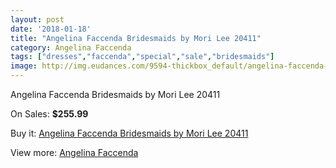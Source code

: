 ```yaml
---
layout: post
date: '2018-01-18'
title: "Angelina Faccenda Bridesmaids by Mori Lee 20411"
category: Angelina Faccenda
tags: ["dresses","faccenda","special","sale","bridesmaids"]
image: http://img.eudances.com/9594-thickbox_default/angelina-faccenda-bridesmaids-by-mori-lee-20411.jpg
---
```

Angelina Faccenda Bridesmaids by Mori Lee 20411

On Sales: **$255.99**
<a href="https://www.eudances.com/en/angelina-faccenda/3168-angelina-faccenda-bridesmaids-by-mori-lee-20411.html"><amp-img layout="responsive" width="600" height="600" src="//img.eudances.com/9594-thickbox_default/angelina-faccenda-bridesmaids-by-mori-lee-20411.jpg" alt="Angelina Faccenda Bridesmaids by Mori Lee 20411 0" /></a>
<a href="https://www.eudances.com/en/angelina-faccenda/3168-angelina-faccenda-bridesmaids-by-mori-lee-20411.html"><amp-img layout="responsive" width="600" height="600" src="//img.eudances.com/9597-thickbox_default/angelina-faccenda-bridesmaids-by-mori-lee-20411.jpg" alt="Angelina Faccenda Bridesmaids by Mori Lee 20411 1" /></a>
<a href="https://www.eudances.com/en/angelina-faccenda/3168-angelina-faccenda-bridesmaids-by-mori-lee-20411.html"><amp-img layout="responsive" width="600" height="600" src="//img.eudances.com/9596-thickbox_default/angelina-faccenda-bridesmaids-by-mori-lee-20411.jpg" alt="Angelina Faccenda Bridesmaids by Mori Lee 20411 2" /></a>
<a href="https://www.eudances.com/en/angelina-faccenda/3168-angelina-faccenda-bridesmaids-by-mori-lee-20411.html"><amp-img layout="responsive" width="600" height="600" src="//img.eudances.com/9595-thickbox_default/angelina-faccenda-bridesmaids-by-mori-lee-20411.jpg" alt="Angelina Faccenda Bridesmaids by Mori Lee 20411 3" /></a>

Buy it: [Angelina Faccenda Bridesmaids by Mori Lee 20411](https://www.eudances.com/en/angelina-faccenda/3168-angelina-faccenda-bridesmaids-by-mori-lee-20411.html "Angelina Faccenda Bridesmaids by Mori Lee 20411")

View more: [Angelina Faccenda](https://www.eudances.com/en/55-angelina-faccenda "Angelina Faccenda")